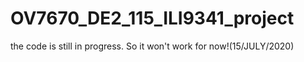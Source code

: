 # OV7670_DE2_115_ILI9341_project

the code is still in progress.
So it won't work for now!(15/JULY/2020)
